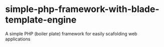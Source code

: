 # simple-php-framework-with-blade-template-engine
A simple PHP (boiler plate) framework for easily scafolding web applications
